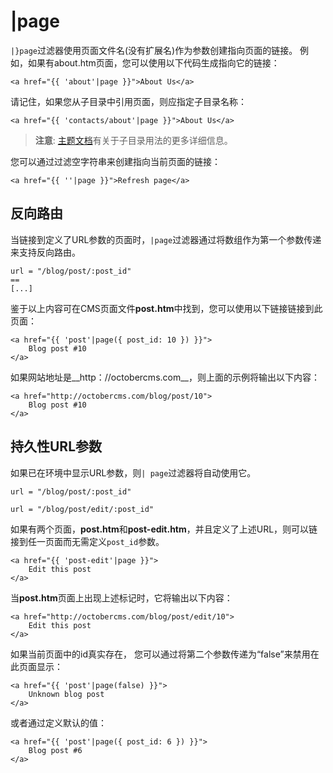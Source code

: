 # |page

`|}page`过滤器使用页面文件名(没有扩展名)作为参数创建指向页面的链接。 例如，如果有about.htm页面，您可以使用以下代码生成指向它的链接：

    <a href="{{ 'about'|page }}">About Us</a>

请记住，如果您从子目录中引用页面，则应指定子目录名称：

    <a href="{{ 'contacts/about'|page }}">About Us</a>

> **注意**: [主题文档](cms-themes.md#subdirectories)有关于子目录用法的更多详细信息。

您可以通过过滤空字符串来创建指向当前页面的链接：

    <a href="{{ ''|page }}">Refresh page</a>

<a name="reverse-routing"></a>
## 反向路由

当链接到定义了URL参数的页面时，`|page`过滤器通过将数组作为第一个参数传递来支持反向路由。

    url = "/blog/post/:post_id"
    ==
    [...]

鉴于以上内容可在CMS页面文件**post.htm**中找到，您可以使用以下链接链接到此页面：

    <a href="{{ 'post'|page({ post_id: 10 }) }}">
        Blog post #10
    </a>

如果网站地址是__http：//octobercms.com__，则上面的示例将输出以下内容：

    <a href="http://octobercms.com/blog/post/10">
        Blog post #10
    </a>

<a name="persistent-parameters"></a>
## 持久性URL参数

如果已在环境中显示URL参数，则`| page`过滤器将自动使用它。

    url = "/blog/post/:post_id"

    url = "/blog/post/edit/:post_id"

如果有两个页面，**post.htm**和**post-edit.htm**，并且定义了上述URL，则可以链接到任一页面而无需定义`post_id`参数。

    <a href="{{ 'post-edit'|page }}">
        Edit this post
    </a>

当**post.htm**页面上出现上述标记时，它将输出以下内容：

    <a href="http://octobercms.com/blog/post/edit/10">
        Edit this post
    </a>

如果当前页面中的id真实存在， 您可以通过将第二个参数传递为“false”来禁用在此页面显示：

    <a href="{{ 'post'|page(false) }}">
        Unknown blog post
    </a>

或者通过定义默认的值：

    <a href="{{ 'post'|page({ post_id: 6 }) }}">
        Blog post #6
    </a>
